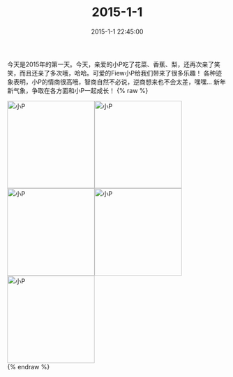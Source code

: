 ﻿---
title: "2015-1-1"
date: 2015-1-1 22:45:00
tags: 文字
categories: 妈妈
---
今天是2015年的第一天。今天，亲爱的小P吃了花菜、香蕉、梨，还再次亲了笑笑，而且还亲了多次哦，哈哈。可爱的Fiew小P给我们带来了很多乐趣！
各种迹象表明，小P的情商很高哦，智商自然不必说，逆商想来也不会太差，嘿嘿...
新年新气象，争取在各方面和小P一起成长！
{% raw %}
<div style="width:500 px">
<div style="float:left; width:100 px"><img src="/images/微信图片_20171011074955.jpg" width="200" alt="小P"></div>
<div style="float:left; width:100 px"><img src="/images/微信图片_20171011075009.jpg" width="200" alt="小P"></div>
<div style="float:left; width:100 px"><img src="/images/微信图片_20171011075021.jpg" width="200" alt="小P"></div>
<div style="float:left; width:100 px"><img src="/images/微信图片_20171011075032.jpg" width="200" alt="小P"></div>
<div style="float:left; width:100 px"><img src="/images/微信图片_20171011075043.jpg" width="200" alt="小P"></div>
<div style="clear:both"></div>
</div>
{% endraw %}
